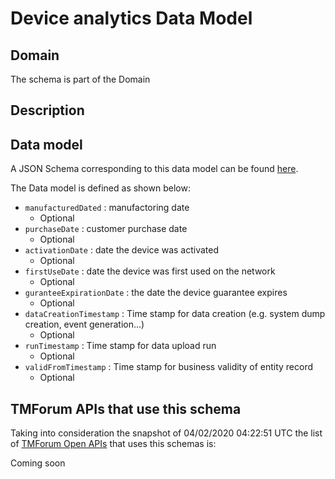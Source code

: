 # Device analytics Data Model

## Domain

The  schema is part of the  Domain

## Description



## Data model

A JSON Schema corresponding to this data model can be found
[here](https://github.com/tmforum-rand/schemas/blob/candidates/Analytics/DeviceAnalytics.schema.json).

The Data model is defined as shown below:
- `manufacturedDated` : manufactoring date
  - Optional
- `purchaseDate` : customer purchase date
  - Optional
- `activationDate` : date the device was activated
  - Optional
- `firstUseDate` : date the device was first used on the network
  - Optional
- `guranteeExpirationDate` : the date the device guarantee expires
  - Optional
- `dataCreationTimestamp` : Time stamp for data creation (e.g. system dump creation, event generation…)
  - Optional
- `runTimestamp` : Time stamp for data upload run
  - Optional
- `validFromTimestamp` : Time stamp for business validity of entity record
  - Optional




## TMForum APIs that use this schema

Taking into consideration the snapshot of 04/02/2020 04:22:51 UTC the list of [TMForum Open APIs](https://www.tmforum.org/open-apis/) that uses this schemas is:

Coming soon